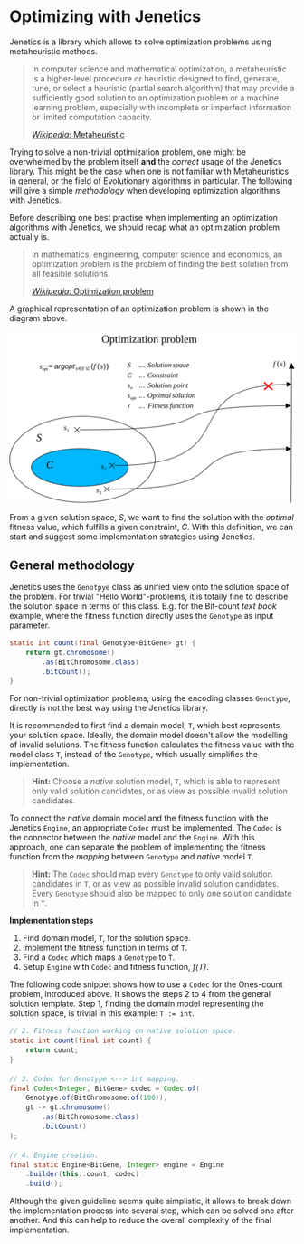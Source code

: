 # Optimizing with Jenetics

Jenetics is a library which allows to solve optimization problems using metaheuristic methods.

> In computer science and mathematical optimization, a metaheuristic is a higher-level procedure or heuristic designed to find, generate, tune, or select a heuristic (partial search algorithm) that may provide a sufficiently good solution to an optimization problem or a machine learning problem, especially with incomplete or imperfect information or limited computation capacity.
> 
> [_Wikipedia_: Metaheuristic](https://en.wikipedia.org/wiki/Metaheuristic)

Trying to solve a non-trivial optimization problem, one might be overwhelmed by the problem itself **and** the _correct_ usage of the Jenetics library. This might be the case when one is not familiar with Metaheuristics in general, or the field of Evolutionary algorithms in particular. The following will give a simple _methodology_ when developing optimization algorithms with Jenetics.

Before describing one best practise when implementing an optimization algorithms with Jenetics, we should recap what an optimization problem actually is.

> In mathematics, engineering, computer science and economics, an optimization problem is the problem of finding the best solution from all feasible solutions.
> 
> [_Wikipedia_: Optimization problem](https://en.wikipedia.org/wiki/Optimization_problem)

A graphical representation of an optimization problem is shown in the diagram above.

![SVG Image](jenetics.doc/src/main/resources/graphic/OptimizationProblem.svg)

 From a given solution space, _S_, we want to find the solution with the _optimal_ fitness value, which fulfills a given constraint, _C_. With this definition, we can start and suggest some implementation strategies using Jenetics.

## General methodology

Jenetics uses the `Genotpye` class as unified view onto the solution space of the problem. For trivial "Hello World"-problems, it is totally fine to describe the solution space in terms of this class. E.g. for the Bit-count _text book_ example, where the fitness function directly uses the `Genotype` as input parameter.

```java
static int count(final Genotype<BitGene> gt) {
    return gt.chromosome()
        .as(BitChromosome.class)
        .bitCount();
}
```

For non-trivial optimization problems, using the encoding classes  `Genotype`, directly is not the best way using the Jenetics library. 

It is recommended to first find a domain model, `T`, which best represents your solution space. Ideally, the domain model doesn't allow the modelling of invalid solutions. The fitness function calculates the fitness value with the model class `T`, instead of the `Genotype`, which usually simplifies the implementation. 

> **Hint:** Choose a _native_ solution model, `T`, which is able to represent only valid solution candidates, or as view as possible invalid solution candidates.

To connect the _native_ domain model and the fitness function with the Jenetics `Engine`, an appropriate `Codec` must be implemented. The `Codec` is the connector between the _native_ model and the `Engine`. With this approach, one can separate the problem of implementing the fitness function from the _mapping_ between `Genotype` and _native_ model `T`.

> **Hint:** The `Codec` should map every `Genotype` to only valid solution candidates in `T`, or as view as possible invalid solution candidates. Every `Genotype` should also be mapped to only one solution candidate in `T`.

**Implementation steps**
1) Find domain model, `T`, for the solution space.
2) Implement the fitness function in terms of `T`.
3) Find a `Codec` which maps a `Genotype` to `T`. 
4) Setup `Engine` with `Codec` and fitness function, _f(T)_.

The following code snippet shows how to use a `Codec` for the Ones-count problem, introduced above. It shows the steps 2 to 4 from the general solution template. Step 1, finding the domain model representing the solution space, is trivial in this example: `T := int`.

```java
// 2. Fitness function working on native solution space.
static int count(final int count) {
    return count;
}

// 3. Codec for Genotype <--> int mapping.
final Codec<Integer, BitGene> codec = Codec.of(
    Genotype.of(BitChromosome.of(100)),
    gt -> gt.chromosome()
        .as(BitChromosome.class)
        .bitCount()
);

// 4. Engine creation.
final static Engine<BitGene, Integer> engine = Engine
    .builder(this::count, codec)
    .build();
```

Although the given guideline seems quite simplistic, it allows to break down the implementation process into several step, which can be solved one after another. And this can help to reduce the overall complexity of the final implementation.
